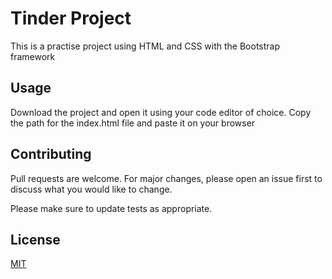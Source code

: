 # Tinder Project

This is a practise project using HTML and CSS with the Bootstrap framework

## Usage

Download the project and open it using your code editor of choice. Copy the path for the index.html file and paste it on your browser

## Contributing

Pull requests are welcome. For major changes, please open an issue first to discuss what you would like to change.

Please make sure to update tests as appropriate.

## License

[MIT](https://choosealicense.com/licenses/mit/)
